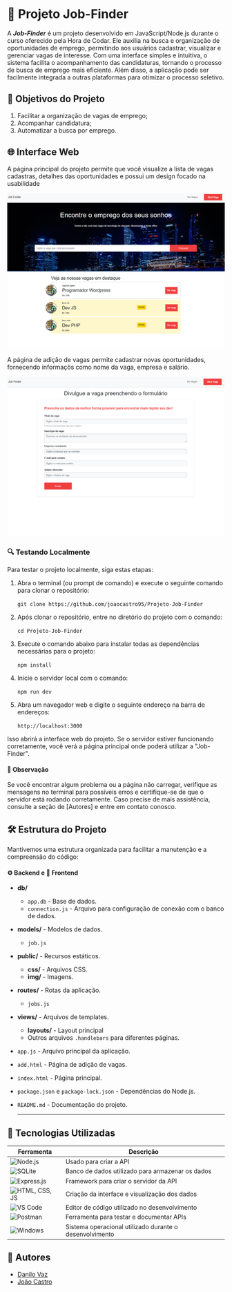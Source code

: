 # 📰 Projeto Job-Finder

A ***Job-Finder*** é um projeto desenvolvido em JavaScript/Node.js durante o curso oferecido pela Hora de Codar. Ele auxilia na busca e organização de oportunidades de emprego, permitindo aos usuários cadastrar, visualizar e gerenciar vagas de interesse. Com uma interface simples e intuitiva, o sistema facilita o acompanhamento das candidaturas, tornando o processo de busca de emprego mais eficiente. Além disso, a aplicação pode ser facilmente integrada a outras plataformas para otimizar o processo seletivo.

## 🎯 Objetivos do Projeto

1. Facilitar a organização de vagas de emprego;
2. Acompanhar candidatura;
3. Automatizar a busca por emprego.


## 🌐 Interface Web

A página principal do projeto permite que você visualize a lista de vagas cadastras, detalhes das oportunidades e possui um design focado na usabilidade

![Página Principal](/public/img/print1.png)

A página de adição de vagas permite cadastrar novas oportunidades, fornecendo informaçõs como nome da vaga, empresa e salário.

![Página de adição de vagas](/public/img/print2.png)

### 🔍 Testando Localmente

Para testar o projeto localmente, siga estas etapas:

1. Abra o terminal (ou prompt de comando) e execute o seguinte comando para clonar o repositório:

   `git clone https://github.com/joaocastro95/Projeto-Job-Finder`

2. Após clonar o repositório, entre no diretório do projeto com o comando:

   `cd Projeto-Job-Finder`

3. Execute o comando abaixo para instalar todas as dependências necessárias para o projeto:

   `npm install`

4. Inicie o servidor local com o comando:

   `npm run dev`

5. Abra um navegador web e digite o seguinte endereço na barra de endereços:

   `http://localhost:3000`

Isso abrirá a interface web do projeto. Se o servidor estiver funcionando corretamente, você verá a página principal onde poderá utilizar a "Job-Finder".

#### 📝 Observação
Se você encontrar algum problema ou a página não carregar, verifique as mensagens no terminal para possíveis erros e certifique-se de que o servidor está rodando corretamente. Caso precise de mais assistência, consulte a seção de [Autores] e entre em contato conosco.


## 🛠️ Estrutura do Projeto
Mantivemos uma estrutura organizada para facilitar a manutenção e a compreensão do código:

#### ⚙️ Backend e 🎨 Frontend

- **db/**
    - `app.db` - Base de dados.
    - `connection.js` - Arquivo para configuração de conexão com o banco de dados.
- **models/** - Modelos de dados.
    - `job.js`
- **public/** - Recursos estáticos.
    - **css/** - Arquivos CSS.
    - **img/** - Imagens.
- **routes/** - Rotas da aplicação.
    - `jobs.js`
- **views/** - Arquivos de templates.
    - **layouts/** - Layout principal
    - Outros arquivos `.handlebars` para diferentes páginas.
- `app.js` - Arquivo principal da aplicação.
- `add.html` - Página de adição de vagas.
- `index.html` - Página principal.
- `package.json` e `package-lock.json` - Dependências do Node.js.
- `README.md` - Documentação do projeto.

  ---
## 🚀 Tecnologias Utilizadas

| Ferramenta       | Descrição                                         |
| ---------------- | ------------------------------------------------- |
| ![Node.js](https://img.shields.io/badge/Node.js-339933?style=for-the-badge&logo=nodedotjs&logoColor=white)      | Usado para criar a API                            |
| ![SQLite](https://img.shields.io/badge/SQLite-003B57?style=for-the-badge&logo=sqlite&logoColor=white)          | Banco de dados utilizado para armazenar os dados |
| ![Express.js](https://img.shields.io/badge/Express.js-000000?style=for-the-badge&logo=express&logoColor=white)   | Framework para criar o servidor da API            |
| ![HTML, CSS, JS](https://img.shields.io/badge/HTML%20/%20CSS%20/%20JS-000000?style=for-the-badge&logo=html5&logoColor=white) | Criação da interface e visualização dos dados     |
| ![VS Code](https://img.shields.io/badge/VS%20Code-007ACC?style=for-the-badge&logo=visual-studio-code&logoColor=white) | Editor de código utilizado no desenvolvimento     |
| ![Postman](https://img.shields.io/badge/Postman-FF6C37?style=for-the-badge&logo=postman&logoColor=white)     | Ferramenta para testar e documentar APIs          |
| ![Windows](https://img.shields.io/badge/Windows-0078D6?style=for-the-badge&logo=windows&logoColor=white)    | Sistema operacional utilizado durante o desenvolvimento  |

## 📝 Autores

- [Danilo Vaz](https://github.com/danilovaz7)
- [João Castro](https://github.com/joaocastro95)